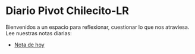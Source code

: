 # Diario Pivot Chilecito-LR
Bienvenidos a un espacio para reflexionar, cuestionar lo que nos atraviesa. Lee nuestras notas diarias:
- [Nota de hoy](nota_20250813.md)